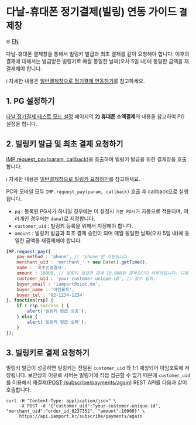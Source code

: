 # 다날-휴대폰 정기결제(빌링) 연동 가이드 `결제창`

:globe_with_meridians: <a href="https://github.com/iamport/iamport-manual/blob/master/%EB%B9%84%EC%9D%B8%EC%A6%9D%EA%B2%B0%EC%A0%9C/example/en/danal-phone-request-billing-key.md">EN</a>

다날-휴대폰 결제창을 통해서 빌링키 발급과 최초 결제를 같이 요청해야 합니다. 이후의 결제에 대해서는 발급받은 빌링키로 매월 동일한 날짜(오차 5일 내)에 동일한 금액을 재결제해야 합니다.<Br />

ℹ️ 자세한 내용은 [일반결제창으로 정기결제 연동하기](https://docs.iamport.kr/implementation/subscription?lang=ko#issue-billing-b)를 참고하세요.

## 1. PG 설정하기

<a href="https://guide.iamport.kr/4b665e59-9e49-4759-9515-e18288f0ba9d" target="_blank">다날 정기결제 테스트 모드 설정</a> 페이지의 **2) 휴대폰 소액결제**의 내용을 참고하여 PG 설정을 합니다.

## 2. 빌링키 발급 및 최초 결제 요청하기

[IMP.request_pay(param, callback)](https://docs.iamport.kr/tech/imp#request_pay)을 호출하여 빌링키 발급을 위한 결제창을 호출합니다.

ℹ️ 자세한 내용은 [일반결제창으로 빌링키 요청하기](https://docs.iamport.kr/implementation/subscription#issue-billing-b)를 참고하세요.

PC와 모바일 모두 `IMP.request_pay(param, callback)` 호출 후 callback으로 실행됩니다.

- `pg` : 등록된 PG사가 하나일 경우에는 미 설정시 `기본 PG사`가 자동으로 적용되며, 여러개인 경우에는 `danal`로 지정합니다.
- `customer_uid` : 빌링키 등록을 위해서 지정해야 합니다.
- `amount` : 빌링키 발급과 최초 결제 승인이 되며 매월 동일한 날짜(오차 5일 내)에 동일한 금액을 재결제해야 합니다.

```javascript
IMP.request_pay({
	pay_method : 'phone', // 'phone'만 지원됩니다.
	merchant_uid : 'merchant_' + new Date().getTime(),
	name : '최초인증결제',
	amount : 10000, // 빌링키 발급과 함께 10,000원 결제승인이 이루어집니다. 다음 정기결제부터 10,000원 결제가 이뤄져야합니다. 
	customer_uid : 'your-customer-unique-id', // 필수 입력.
	buyer_email : 'iamport@siot.do',
	buyer_name : '아임포트',
	buyer_tel : '02-1234-1234'
}, function(rsp) {
	if ( rsp.success ) {
		alert('빌링키 발급 성공');
	} else {
		alert('빌링키 발급 실패');
	}
});
```

## 3. 빌링키로 결제 요청하기  

빌링키 발급이 성공하면 빌링키는 전달된 `customer_uid` 와 1:1 매칭되어 아임포트에 저장됩니다. 보안상의 이유로 서버는 빌링키에 직접 접근할 수 없기 때문에 `customer_uid`를 이용해서 재결제([POST /subscribe/payments/again](https://api.iamport.kr/#!/subscribe/again)) REST API를 다음과 같이 호출합니다.

```
curl -H "Content-Type: application/json" \   
     -X POST -d '{"customer_uid":"your-customer-unique-id", "merchant_uid":"order_id_8237352", "amount":10000}' \
     https://api.iamport.kr/subscribe/payments/again
```